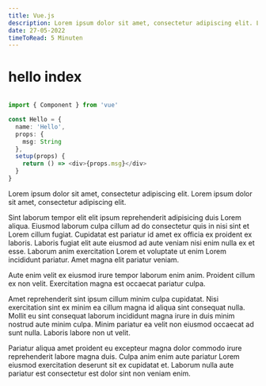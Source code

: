 ```yaml
---
title: Vue.js
description: Lorem ipsum dolor sit amet, consectetur adipiscing elit. Lorem ipsum dolor sit amet, consectetur adipiscing elit.
date: 27-05-2022
timeToRead: 5 Minuten
---
```


# hello index

```ts

import { Component } from 'vue'

const Hello = {
  name: 'Hello',
  props: {
    msg: String
  },
  setup(props) {
    return () => <div>{props.msg}</div>
  }
}

```

Lorem ipsum dolor sit amet, consectetur adipiscing elit. Lorem ipsum dolor sit amet, consectetur adipiscing elit.

Sint laborum tempor elit elit ipsum reprehenderit adipisicing duis Lorem aliqua. Eiusmod laborum culpa cillum ad do consectetur quis in nisi sint et Lorem cillum fugiat. Cupidatat est pariatur id amet ex officia ex proident ex laboris. Laboris fugiat elit aute eiusmod ad aute veniam nisi enim nulla ex et esse. Laborum anim exercitation Lorem et voluptate ut enim Lorem incididunt pariatur. Amet magna elit pariatur veniam.

Aute enim velit ex eiusmod irure tempor laborum enim anim. Proident cillum ex non velit. Exercitation magna est occaecat pariatur culpa.

Amet reprehenderit sint ipsum cillum minim culpa cupidatat. Nisi exercitation sint ex minim ea cillum magna id aliqua sint consequat nulla. Mollit eu sint consequat laborum incididunt magna irure in duis minim nostrud aute minim culpa. Minim pariatur ea velit non eiusmod occaecat ad sunt nulla. Laboris labore non ut velit.

Pariatur aliqua amet proident eu excepteur magna dolor commodo irure reprehenderit labore magna duis. Culpa anim enim aute pariatur Lorem eiusmod exercitation deserunt sit ex cupidatat et. Laborum nulla aute pariatur est consectetur est dolor sint non veniam enim.